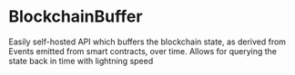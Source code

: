 # BlockchainBuffer
Easily self-hosted API which buffers the blockchain state, as derived from Events emitted from smart contracts, over time. Allows for querying the state back in time with lightning speed
